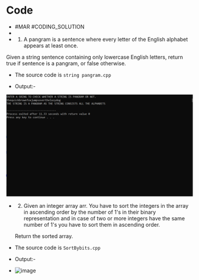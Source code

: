 # Code
* #MAR #CODING_SOLUTION
* 
* 1) A pangram is a sentence where every letter of the English alphabet appears at least once.


Given a string sentence containing only lowercase English letters, return true if sentence is a pangram, or false otherwise.

* The source code is  `string pangram.cpp`

* Output:-
<img src="Images/Capture.PNG" width="600">

* 2) Given an integer array arr. You have to sort the integers in the array in ascending order by the number of 1's in their binary representation and in case of two or more          integers have the same number of 1's you have to sort them in ascending order.

   Return the sorted array.
* The source code is `SortBybits.cpp`
* Output:-
* ![image](https://user-images.githubusercontent.com/64858573/124394531-7f08b800-dd1d-11eb-923a-1c4f7486ddb8.png)
